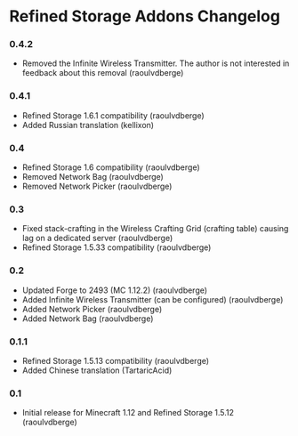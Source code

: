 # Refined Storage Addons Changelog

### 0.4.2
- Removed the Infinite Wireless Transmitter. The author is not interested in feedback about this removal (raoulvdberge)

### 0.4.1
- Refined Storage 1.6.1 compatibility (raoulvdberge)
- Added Russian translation (kellixon)

### 0.4
- Refined Storage 1.6 compatibility (raoulvdberge)
- Removed Network Bag (raoulvdberge)
- Removed Network Picker (raoulvdberge)

### 0.3
- Fixed stack-crafting in the Wireless Crafting Grid (crafting table) causing lag on a dedicated server (raoulvdberge)
- Refined Storage 1.5.33 compatibility (raoulvdberge)

### 0.2
- Updated Forge to 2493 (MC 1.12.2) (raoulvdberge)
- Added Infinite Wireless Transmitter (can be configured) (raoulvdberge)
- Added Network Picker (raoulvdberge)
- Added Network Bag (raoulvdberge)

### 0.1.1
- Refined Storage 1.5.13 compatibility (raoulvdberge)
- Added Chinese translation (TartaricAcid)

### 0.1
- Initial release for Minecraft 1.12 and Refined Storage 1.5.12 (raoulvdberge)
